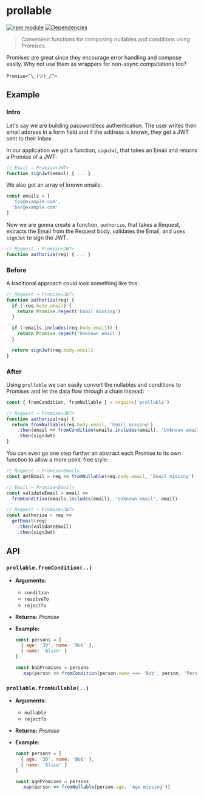 # prollable

[![npm module](https://badge.fury.io/js/prollable.svg)](https://www.npmjs.org/package/prollable)
[![Dependencies](https://david-dm.org/christianhg/prollable.svg)](https://david-dm.org/christianhg/prollable)

> Convenient functions for composing nullables and conditions using Promises.

Promises are great since they encourage error handling and compose easily. Why not use them as wrappers for non-async computations too?

`Promise<¯\_(ツ)_/¯>`

## Example

### Intro

Let's say we are building passwordless authentication. The user writes their email address in a form field and if the address is known, they get a JWT sent to their inbox.

In our application we got a function, `signJwt`, that takes an Email and returns a Promise of a JWT:

```js
// Email → Promise<JWT>
function signJwt(email) { ... }
```

We also got an array of known emails:

```js
const emails = [
  'foo@example.com',
  'bar@example.com'
]
```

Now we are gonna create a function, `authorize`, that takes a Request, extracts the Email from the Request body, validates the Email, and uses `signJwt` to sign the JWT.

```js
// Request → Promise<JWT>
function authorize(req) { ... }
```

### Before

A traditional approach could look something like this:

```js
// Request → Promise<JWT>
function authorize(req) {
  if (!req.body.email) {
    return Promise.reject('Email missing')
  }

  if (!emails.includes(req.body.email)) {
    return Promise.reject('Unknown email')
  }

  return signJwt(req.body.email)
}
```

### After

Using `prollable` we can easily convert the nullables and conditions to Promises and let the data flow through a chain instead:

```js
const { fromCondition, fromNullable } = require('prollable')

// Request → Promise<JWT>
function authorize(req) {
  return fromNullable(req.body.email, 'Email missing')
    .then(email => fromCondition(emails.includes(email), 'Unknown email', email))
    .then(signJwt)
}
```

You can even go one step further an abstract each Promise to its own function to allow a more point-free style:

```js
// Request → Promise<Email>
const getEmail = req => fromNullable(req.body.email, 'Email missing')

// Email → Promise<Email>
const validateEmail = email =>
  fromCondition(emails.includes(email), 'Unknown email', email)

// Request → Promise<JWT>
const authorize = req =>
  getEmail(req)
    .then(validateEmail)
    .then(signJwt)
```

## API

### `prollable.fromCondition(..)`

* **Arguments:**
    - `condition`
    - `resolveTo`
    - `rejectTo`

* **Returns:** *Promise*

* **Example:**

    ```js
    const persons = [
      { age: '30', name: 'Bob' },
      { name: 'Alice' }
    ]

    const bobPromises = persons
      .map(person => fromCondition(person.name === 'Bob', person, 'Person not named Bob'))
    ```

### `prollable.fromNullable(..)`

* **Arguments:**
    - `nullable`
    - `rejectTo`

* **Returns:** *Promise*

* **Example:**

    ```js
    const persons = [
      { age: '30', name: 'Bob' },
      { name: 'Alice' }
    ]

    const agePromises = persons
      .map(person => fromNullable(person.age, 'Age missing'))
    ```
